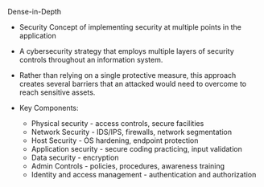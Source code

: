 Dense-in-Depth

- Security Concept of implementing security at multiple points in the application
- A cybersecurity strategy that employs multiple layers of security controls throughout an information system.
- Rather than relying on a single protective measure, this approach creates several barriers that an attacked would need to overcome to reach sensitive assets.
- Key Components:
    
    - Physical security - access controls, secure facilities
    - Network Security - IDS/IPS, firewalls, network segmentation
    - Host Security - OS hardening, endpoint protection
    - Application security - secure coding practicing, input validation
    - Data security - encryption
    - Admin Controls - policies, procedures, awareness training
    - Identity and access management - authentication and authorization